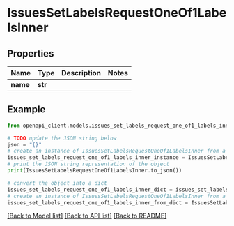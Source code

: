 # IssuesSetLabelsRequestOneOf1LabelsInner


## Properties

Name | Type | Description | Notes
------------ | ------------- | ------------- | -------------
**name** | **str** |  | 

## Example

```python
from openapi_client.models.issues_set_labels_request_one_of1_labels_inner import IssuesSetLabelsRequestOneOf1LabelsInner

# TODO update the JSON string below
json = "{}"
# create an instance of IssuesSetLabelsRequestOneOf1LabelsInner from a JSON string
issues_set_labels_request_one_of1_labels_inner_instance = IssuesSetLabelsRequestOneOf1LabelsInner.from_json(json)
# print the JSON string representation of the object
print(IssuesSetLabelsRequestOneOf1LabelsInner.to_json())

# convert the object into a dict
issues_set_labels_request_one_of1_labels_inner_dict = issues_set_labels_request_one_of1_labels_inner_instance.to_dict()
# create an instance of IssuesSetLabelsRequestOneOf1LabelsInner from a dict
issues_set_labels_request_one_of1_labels_inner_from_dict = IssuesSetLabelsRequestOneOf1LabelsInner.from_dict(issues_set_labels_request_one_of1_labels_inner_dict)
```
[[Back to Model list]](../README.md#documentation-for-models) [[Back to API list]](../README.md#documentation-for-api-endpoints) [[Back to README]](../README.md)


